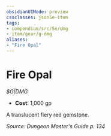 ```yaml
---
obsidianUIMode: preview
cssclasses: json5e-item
tags:
- compendium/src/5e/dmg
- item/gear/g-dmg
aliases: 
- "Fire Opal"
---
```

# Fire Opal
*$G|DMG*  

- **Cost**: 1,000 gp

A translucent fiery red gemstone.

*Source: Dungeon Master's Guide p. 134*